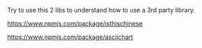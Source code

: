 
Try to use this 2 libs to understand how to use a 3rd party library.

https://www.npmjs.com/package/isthischinese

https://www.npmjs.com/package/asciichart

